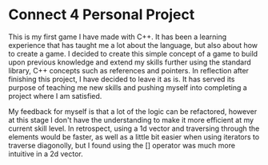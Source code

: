 
# Connect 4 Personal Project

This is my first game I have made with C++. It has been a learning experience that has taught me a lot about the language, but also about how to create a game.
I decided to create this simple concept of a game to build upon previous knowledge and extend my skills further using the standard library, C++ concepts such as references and pointers.
In reflection after finishing this project, I have decided to leave it as is. It has served its purpose of teaching me new skills and pushing myself into completing a project where I am satisfied.

My feedback for myself is that a lot of the logic can be refactored, however at this stage I don't have the understanding to make it more efficient at my current skill level.
In retrospect, using a 1d vector and traversing through the elements would be faster, as well as a little bit easier when using iterators to traverse diagonolly, but I found using the [] operator was much more intuitive
in a 2d vector.
